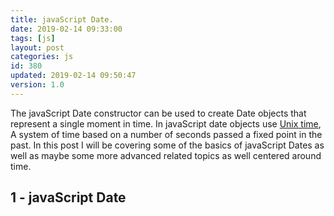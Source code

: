 ```yaml
---
title: javaScript Date.
date: 2019-02-14 09:33:00
tags: [js]
layout: post
categories: js
id: 380
updated: 2019-02-14 09:50:47
version: 1.0
---
```


The javaScript Date constructor can be used to create Date objects that represent a single moment in time. In javaScript date objects use [Unix time](https://en.wikipedia.org/wiki/Unix_time), A system of time based on a number of seconds passed a fixed point in the past. In this post I will be covering some of the basics of javaScript Dates as well as maybe some more advanced related topics as well centered around time. 


<!-- more -->

## 1 - javaScript Date
